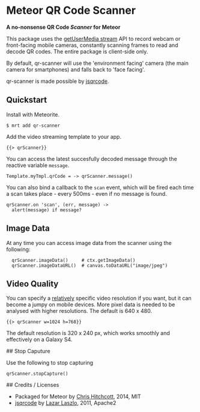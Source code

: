Meteor QR Code Scanner
======================

**A no-nonsense QR Code *Scanner* for Meteor**

This package uses the [getUserMedia stream](http://caniuse.com/stream) API to record webcam or front-facing mobile cameras, constantly scanning frames to read and decode QR codes. The entire package is client-side only.

By default, qr-scanner will use the 'environment facing' camera (the main camera for smartphones) and falls back to 'face facing'.

qr-scanner is made possible by [jsqrcode](https://github.com/LazarSoft/jsqrcode).

## Quickstart

Install with Meteorite.

```
$ mrt add qr-scanner
```

Add the video streaming template to your app.

```
{{> qrScanner}}
```

You can access the latest succesfully decoded message through the reactive variable `message`.

```
Template.myTmpl.qrCode = -> qrScanner.message()
```

You can also bind a callback to the `scan` event, which will be fired each time a scan takes place - every 500ms - even if no message is found.

```
qrScanner.on 'scan', (err, message) ->
  alert(message) if message?
```

## Image Data

At any time you can access image data from the scanner using the following:

```
  qrScanner.imageData()     # ctx.getImageData()
  qrScanner.imageDataURL()  # canvas.toDataURL("image/jpeg")
```

## Video Quality

You can specify a [relatively](http://stackoverflow.com/a/15434766/2682159) specific video resolution if you want, but it can become a jumpy on mobile devices. More pixel data is needed to be analysed with higher resolutions. The default is 640 x 480.

```
{{> qrScanner w=1024 h=768}}
```

The default resolution is 320 x 240 px, which works smoothly and effectively on a Galaxy S4.


## Stop Caputure

Use the following to stop capturing

```
qrScanner.stopCapture()
```


## Credits / Licenses

* Packaged for Meteor by [Chris Hitchcott](https://github.com/hitchcott), 2014, MIT
* [jsqrcode](https://github.com/LazarSoft/jsqrcode) by [Lazar Laszlo](https://github.com/LazarSoft), 2011, Apache2